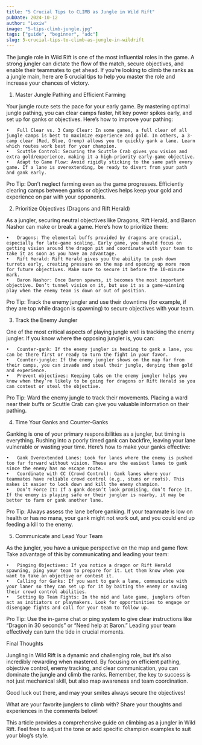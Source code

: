 ```yaml
---
title: "5 Crucial Tips to CLIMB as Jungle in Wild Rift"
pubDate: 2024-10-12
author: "Lexiw"
image: "5-tips-climb-jungle.jpg"
tags: ["guide", "beginner", "adc"]
slug: 5-crucial-tips-to-climb-as-jungle-in-wildrift
---
```


The jungle role in Wild Rift is one of the most influential roles in the game. A strong jungler can dictate the flow of the match, secure objectives, and enable their teammates to get ahead. If you’re looking to climb the ranks as a jungle main, here are 5 crucial tips to help you master the role and increase your chances of victory.

1. Master Jungle Pathing and Efficient Farming

Your jungle route sets the pace for your early game. By mastering optimal jungle pathing, you can clear camps faster, hit key power spikes early, and set up for ganks or objectives. Here’s how to improve your pathing:

    •	Full Clear vs. 3 Camp Clear: In some games, a full clear of all jungle camps is best to maximize experience and gold. In others, a 3-camp clear (Red, Blue, Gromp) allows you to quickly gank a lane. Learn which routes work best for your champion.
    •	Scuttle Control: Securing the Scuttle Crab gives you vision and extra gold/experience, making it a high-priority early-game objective.
    •	Adapt to Game Flow: Avoid rigidly sticking to the same path every game. If a lane is overextending, be ready to divert from your path and gank early.

Pro Tip: Don’t neglect farming even as the game progresses. Efficiently clearing camps between ganks or objectives helps keep your gold and experience on par with your opponents.

2. Prioritize Objectives (Dragons and Rift Herald)

As a jungler, securing neutral objectives like Dragons, Rift Herald, and Baron Nashor can make or break a game. Here’s how to prioritize them:

    •	Dragons: The elemental buffs provided by dragons are crucial, especially for late-game scaling. Early game, you should focus on getting vision around the dragon pit and coordinate with your team to take it as soon as you have an advantage.
    •	Rift Herald: Rift Herald gives you the ability to push down turrets early, creating pressure on the map and opening up more room for future objectives. Make sure to secure it before the 10-minute mark.
    •	Baron Nashor: Once Baron spawns, it becomes the most important objective. Don’t tunnel vision on it, but use it as a game-winning play when the enemy team is down or out of position.

Pro Tip: Track the enemy jungler and use their downtime (for example, if they are top while dragon is spawning) to secure objectives with your team.

3. Track the Enemy Jungler

One of the most critical aspects of playing jungle well is tracking the enemy jungler. If you know where the opposing jungler is, you can:

    •	Counter-gank: If the enemy jungler is heading to gank a lane, you can be there first or ready to turn the fight in your favor.
    •	Counter-jungle: If the enemy jungler shows on the map far from their camps, you can invade and steal their jungle, denying them gold and experience.
    •	Prevent objectives: Keeping tabs on the enemy jungler helps you know when they’re likely to be going for dragons or Rift Herald so you can contest or steal the objective.

Pro Tip: Ward the enemy jungle to track their movements. Placing a ward near their buffs or Scuttle Crab can give you valuable information on their pathing.

4. Time Your Ganks and Counter-Ganks

Ganking is one of your primary responsibilities as a jungler, but timing is everything. Rushing into a poorly timed gank can backfire, leaving your lane vulnerable or wasting your time. Here’s how to make your ganks effective:

    •	Gank Overextended Lanes: Look for lanes where the enemy is pushed too far forward without vision. These are the easiest lanes to gank since the enemy has no escape route.
    •	Coordinate with CC (Crowd Control): Gank lanes where your teammates have reliable crowd control (e.g., stuns or roots). This makes it easier to lock down and kill the enemy champion.
    •	Don’t Force It: If a gank doesn’t look promising, don’t force it. If the enemy is playing safe or their jungler is nearby, it may be better to farm or gank another lane.

Pro Tip: Always assess the lane before ganking. If your teammate is low on health or has no mana, your gank might not work out, and you could end up feeding a kill to the enemy.

5. Communicate and Lead Your Team

As the jungler, you have a unique perspective on the map and game flow. Take advantage of this by communicating and leading your team:

    •	Pinging Objectives: If you notice a dragon or Rift Herald spawning, ping your team to prepare for it. Let them know when you want to take an objective or contest it.
    •	Calling for Ganks: If you want to gank a lane, communicate with your laner so they can set up for it by baiting the enemy or saving their crowd control abilities.
    •	Setting Up Team Fights: In the mid and late game, junglers often act as initiators or playmakers. Look for opportunities to engage or disengage fights and call for your team to follow up.

Pro Tip: Use the in-game chat or ping system to give clear instructions like “Dragon in 30 seconds” or “Need help at Baron.” Leading your team effectively can turn the tide in crucial moments.

Final Thoughts

Jungling in Wild Rift is a dynamic and challenging role, but it’s also incredibly rewarding when mastered. By focusing on efficient pathing, objective control, enemy tracking, and clear communication, you can dominate the jungle and climb the ranks. Remember, the key to success is not just mechanical skill, but also map awareness and team coordination.

Good luck out there, and may your smites always secure the objectives!

What are your favorite junglers to climb with? Share your thoughts and experiences in the comments below!

This article provides a comprehensive guide on climbing as a jungler in Wild Rift. Feel free to adjust the tone or add specific champion examples to suit your blog’s style.
